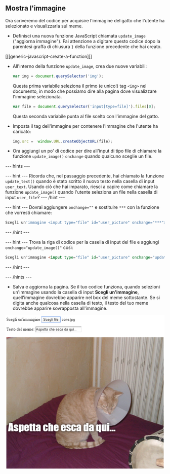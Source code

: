 ## Mostra l'immagine

Ora scriveremo del codice per acquisire l'immagine del gatto che l'utente ha selezionato e visualizzarla sul meme.

- Definisci una nuova funzione JavaScript chiamata `update_image` ("aggiorna immagine"). Fai attenzione a digitare questo codice dopo la parentesi graffa di chiusura `}` della funzione precedente che hai creato.

[[[generic-javascript-create-a-function]]]

- All'interno della funzione `update_image`, crea due nuove variabili:

    ```javascript
    var img = document.querySelector('img');
    ```

    Questa prima variabile seleziona il primo (e unico!) tag `<img>` nel documento, in modo che possiamo dire alla pagina dove visualizzare l'immagine selezionata.

    ```javascript
    var file = document.querySelector('input[type=file]').files[0];
    ```

    Questa seconda variabile punta al file scelto con l'immagine del gatto.

- Imposta il tag dell'immagine per contenere l'immagine che l'utente ha caricato:

    ```javascript
    img.src =  window.URL.createObjectURL(file);
    ```

- Ora aggiungi un po' di codice per dire all'input di tipo file di chiamare la funzione `update_image()` `onchange` quando qualcuno sceglie un file.

--- hints ---


--- hint --- Ricorda che, nel passaggio precedente, hai chiamato la funzione `update_text()` quando è stato scritto il nuovo testo nella casella di input `user_text`. Usando ciò che hai imparato, riesci a capire come chiamare la funzione `update_image()` quando l'utente seleziona un file nella casella di input `user_file`?
--- /hint ---


--- hint --- Dovrai aggiungere `onchange=""` e sostituire `***` con la funzione che vorresti chiamare:
```javascript
Scegli un'immagine <input type="file" id="user_picture" onchange="***">
```
--- /hint ---

--- hint --- Trova la riga di codice per la casella di input del file e aggiungi `onchange="update_image()"` così:
```html
Scegli un'immagine <input type="file" id="user_picture" onchange="update_image()">
```

--- /hint ---

--- /hints ---

- Salva e aggiorna la pagina. Se il tuo codice funziona, quando selezioni un'immagine usando la casella di input **Scegli un'immagine**, quell'immagine dovrebbe apparire nel box del meme sottostante. Se si digita anche qualcosa nella casella di testo, il testo del tuo meme dovrebbe apparire sovrapposta all'immagine.

![Meme finito](images/finished-meme.png)
